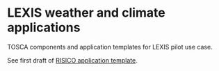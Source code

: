 # LEXIS weather and climate applications

TOSCA components and application templates for LEXIS pilot use case.

See first draft of [RISICO application template](applications/risico/README.md).
